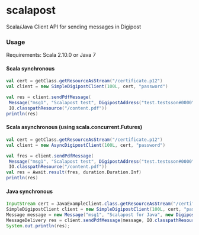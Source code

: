 scalapost
=========

Scala/Java Client API for sending messages in Digipost


### Usage

Requirements: Scala 2.10.0 or Java 7

#### Scala synchronous
```scala
val cert = getClass.getResourceAsStream("/certificate.p12")
val client = new SimpleDigipostClient(100L, cert, "password")

val res = client.sendPdfMessage(
 Message("msg1", "Scalapost test", DigipostAddress("test.testsson#0000")),
 IO.classpathResource("/content.pdf"))
println(res)
```

#### Scala asynchronous (using scala.concurrent.Futures)
```scala
val cert = getClass.getResourceAsStream("/certificate.p12")
val client = new AsyncDigipostClient(100L, cert, "password")

val fres = client.sendPdfMessage(
 Message("msg1", "Scalapost test", DigipostAddress("test.testsson#0000")),
 IO.classpathResource("/content.pdf"))
val res = Await.result(fres, duration.Duration.Inf)
println(res)
```

#### Java synchronous
```java
InputStream cert = JavaExampleClient.class.getResourceAsStream("/certificate.p12");
SimpleDigipostClient client = new SimpleDigipostClient(100L, cert, "password");
Message message = new Message("msg1", "Scalapost for Java", new DigipostAddress("test.testsson#0000"));
MessageDelivery res = client.sendPdfMessage(message, IO.classpathResource("/content.pdf"));
System.out.println(res);
```
